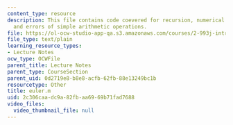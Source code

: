 ```yaml
---
content_type: resource
description: This file contains code coevered for recursion, numerical instability,
  and errors of simple arithmetic operations.
file: https://ol-ocw-studio-app-qa.s3.amazonaws.com/courses/2-993j-introduction-to-numerical-analysis-for-engineering-13-002j-spring-2005/2c306caadc9a82fbaa6969b71fad7688_euler.m
file_type: text/plain
learning_resource_types:
- Lecture Notes
ocw_type: OCWFile
parent_title: Lecture Notes
parent_type: CourseSection
parent_uid: 0d2719e8-b8e8-acfb-62fb-88e13249bc1b
resourcetype: Other
title: euler.m
uid: 2c306caa-dc9a-82fb-aa69-69b71fad7688
video_files:
  video_thumbnail_file: null
---
```

